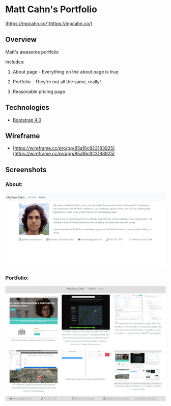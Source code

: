 # Matt Cahn's Portfolio

[https://mpcahn.co/](https://mpcahn.co/)

## Overview

Matt's awesome portfolio

Includes:

  1. About page - Everything on the about page is true.

  2. Portfolio - They're not all the same, really!

  3. Reasonable pricing page

## Technologies

* [Bootstrap 4.0](https://getbootstrap.com/)

## Wireframe

* [https://wireframe.cc/pro/pp/85a16c823183925](https://wireframe.cc/pro/pp/85a16c823183925)

## Screenshots

### About:
![](img/about.png)

### Portfolio:
![](img/portfolio.png)
